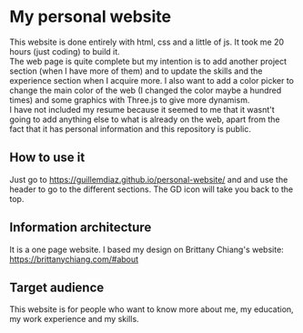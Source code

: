 # My personal website

This website is done entirely with html, css and a little of js. It took me 20 hours (just coding) 
to build it.<br>
The web page is quite complete but my intention is to add another project section (when I have
more of them) and to update the skills and the experience section when I acquire more. I also want
to add a color picker to change the main color of the web (I changed the color maybe a hundred times)
and some graphics with Three.js to give more dynamism.<br>
I have not included my resume because it seemed to me that it wasnt't going to add anything
else to what is already on the web, apart from the fact that it has personal information and this 
repository is public.

## How to use it
Just go to https://guillemdiaz.github.io/personal-website/ and and use the header to go to the 
different sections. The GD icon will take you back to the top.

## Information architecture
It is a one page website. I based my design on Brittany Chiang's website:
https://brittanychiang.com/#about

## Target audience
This website is for people who want to know more about me, my education, my work experience and my skills.
